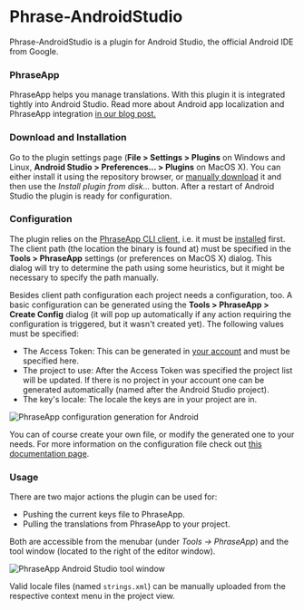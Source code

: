 # Phrase-AndroidStudio

Phrase-AndroidStudio is a plugin for Android Studio, the official Android IDE from Google.

### PhraseApp

PhraseApp helps you manage translations. With this plugin it is integrated tightly into Android Studio. Read more about Android app localization and PhraseApp integration [in our blog post.](https://phraseapp.com/blog/posts/android-how-to-translate-apps-in-android-studio/)


### Download and Installation

Go to the plugin settings page (**File > Settings > Plugins** on Windows and Linux, **Android Studio > Preferences... > Plugins** on MacOS X). You can either install it using the repository browser, or [manually download](https://plugins.jetbrains.com/plugin/7686?pr=androidstudio) it and then use the *Install plugin from disk...* button. After a restart of Android Studio the plugin is ready for configuration.


### Configuration

The plugin relies on the [PhraseApp CLI client](https://github.com/phrase/phraseapp-client), i.e. it must be [installed](https://github.com/phrase/phraseapp-client#1-install) first. The client path (the location the binary is found at) must be specified in the **Tools > PhraseApp** settings (or preferences on MacOS X) dialog. This dialog will try to determine the path using some heuristics, but it might be necessary to specify the path manually.

Besides client path configuration each project needs a configuration, too. A basic configuration can be generated using the **Tools > PhraseApp > Create Config** dialog (it will pop up automatically if any action requiring the configuration is triggered, but it wasn't created yet). The following values must be specified:

* The Access Token: This can be generated in [your account](https://phraseapp.com/settings/oauth_access_tokens) and must be specified here.
* The project to use: After the Access Token was specified the project list will be updated. If there is no project in your account one can be generated automatically (named after the Android Studio project).
* The key's locale: The locale the keys are in your project are in.

![PhraseApp configuration generation for Android](generate_config.png)

You can of course create your own file, or modify the generated one to your needs. For more information on the configuration file check out [this documentation page](https://help.phraseapp.com/phraseapp-for-developers/phraseapp-client/configuration).


### Usage

There are two major actions the plugin can be used for:

* Pushing the current keys file to PhraseApp.
* Pulling the translations from PhraseApp to your project.

Both are accessible from the menubar (under *Tools -> PhraseApp*) and the tool window (located to the right of the editor window).

![PhraseApp Android Studio tool window](toolwindow.png)

Valid locale files (named `strings.xml`) can be manually uploaded from the respective context menu in the project view.


